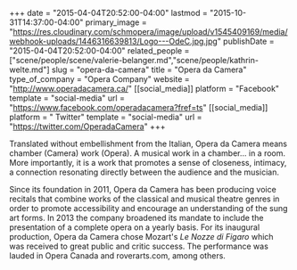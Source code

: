 +++
date = "2015-04-04T20:52:00-04:00"
lastmod = "2015-10-31T14:37:00-04:00"
primary_image = "https://res.cloudinary.com/schmopera/image/upload/v1545409169/media/webhook-uploads/1446316639813/Logo---OdeC.jpg.jpg"
publishDate = "2015-04-04T20:52:00-04:00"
related_people = ["scene/people/scene/valerie-belanger.md","scene/people/kathrin-welte.md"]
slug = "opera-da-camera"
title = "Opera da Camera"
type_of_company = "Opera Company"
website = "http://www.operadacamera.ca/"
[[social_media]]
platform = "Facebook"
template = "social-media"
url = "https://www.facebook.com/operadacamera?fref=ts"
[[social_media]]
platform = " Twitter"
template = "social-media"
url = "https://twitter.com/OperadaCamera"
+++

Translated without embellishment from the Italian, Opera da Camera means chamber (Camera) work (Opera). A musical work in a chamber… in a room. More importantly, it is a work that promotes a sense of closeness, intimacy, a connection resonating directly between the audience and the musician.

Since its foundation in 2011, Opera da Camera has been producing voice recitals that combine works of the classical and musical theatre genres in order to promote accessibility and encourage an understanding of the sung art forms. In 2013 the company broadened its mandate to include the presentation of a complete opera on a yearly basis. For its inaugural production, Opera da Camera chose Mozart's *Le Nozze di Figaro* which was received to great public and critic success. The performance was lauded in Opera Canada and roverarts.com, among others.
